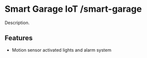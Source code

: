 # Smart Garage IoT /smart-garage

Description.

## Features

- Motion sensor activated lights and alarm system
